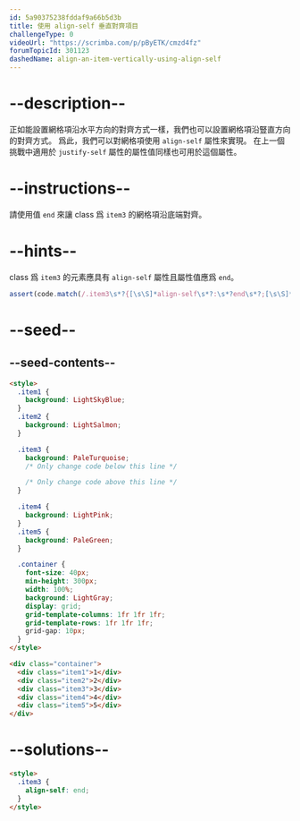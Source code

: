 ```yaml
---
id: 5a90375238fddaf9a66b5d3b
title: 使用 align-self 垂直對齊項目
challengeType: 0
videoUrl: "https://scrimba.com/p/pByETK/cmzd4fz"
forumTopicId: 301123
dashedName: align-an-item-vertically-using-align-self
---
```


# --description--

正如能設置網格項沿水平方向的對齊方式一樣，我們也可以設置網格項沿豎直方向的對齊方式。 爲此，我們可以對網格項使用 `align-self` 屬性來實現。 在上一個挑戰中適用於 `justify-self` 屬性的屬性值同樣也可用於這個屬性。

# --instructions--

請使用值 `end` 來讓 class 爲 `item3` 的網格項沿底端對齊。

# --hints--

class 爲 `item3` 的元素應具有 `align-self` 屬性且屬性值應爲 `end`。

```js
assert(code.match(/.item3\s*?{[\s\S]*align-self\s*?:\s*?end\s*?;[\s\S]*}/gi));
```

# --seed--

## --seed-contents--

```html
<style>
  .item1 {
    background: LightSkyBlue;
  }
  .item2 {
    background: LightSalmon;
  }

  .item3 {
    background: PaleTurquoise;
    /* Only change code below this line */

    /* Only change code above this line */
  }

  .item4 {
    background: LightPink;
  }
  .item5 {
    background: PaleGreen;
  }

  .container {
    font-size: 40px;
    min-height: 300px;
    width: 100%;
    background: LightGray;
    display: grid;
    grid-template-columns: 1fr 1fr 1fr;
    grid-template-rows: 1fr 1fr 1fr;
    grid-gap: 10px;
  }
</style>

<div class="container">
  <div class="item1">1</div>
  <div class="item2">2</div>
  <div class="item3">3</div>
  <div class="item4">4</div>
  <div class="item5">5</div>
</div>
```

# --solutions--

```html
<style>
  .item3 {
    align-self: end;
  }
</style>
```
